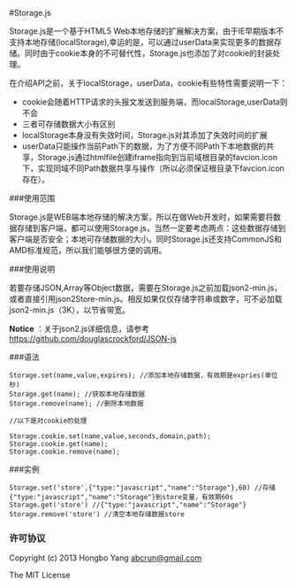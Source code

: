 #Storage.js

Storage.js是一个基于HTML5 Web本地存储的扩展解决方案，由于IE早期版本不支持本地存储(localStorage),幸运的是，可以通过userData来实现更多的数据存储。同时由于cookie本身的不可替代性，Storage.js也添加了对cookie的封装处理。

在介绍API之前，关于localStorage，userData，cookie有些特性需要说明一下：

- cookie会随着HTTP请求的头报文发送到服务端，而localStorage,userData则不会
- 三者可存储数据大小有区别
- localStorage本身没有失效时间，Storage.js对其添加了失效时间的扩展
- userData只能操作当前Path下的数据，为了方便不同Path下本地数据的共享，Storage.js通过htmlfile创建iframe指向到当前域根目录的favcion.icon下，实现同域不同Path数据共享与操作（所以必须保证根目录下favcion.icon存在）。

###使用范围

Storage.js是WEB端本地存储的解决方案，所以在做Web开发时，如果需要将数据存储到客户端，都可以使用Storage.js，当然一定要考虑两点：这些数据存储到客户端是否安全；本地可存储数据的大小。同时Storage.js还支持CommonJS和AMD标准规范，所以我们能够很方便的调用。

###使用说明

若要存储JSON,Array等Object数据，需要在Storage.js之前加载json2-min.js，或者直接引用json2Store-min.js。相反如果仅仅存储字符串或数字，可不必加载json2-min.js（3K），以节省带宽。

**Notice** ：关于json2.js详细信息，请参考 https://github.com/douglascrockford/JSON-js

###语法

    Storage.set(name,value,expires); //添加本地存储数据，有效期是expries(单位秒)
    Storage.get(name); //获取本地存储数据
    Storage.remove(name); //删除本地数据

    //以下是对cookie的处理

    Storage.cookie.set(name,value,seconds,domain,path);
    Storage.cookie.get(name);
    Storage.cookie.remove(name);
    
###实例

    Storage.set('store',{"type:"javascript","name":"Storage"},60) //存储{"type:"javascript","name":"Storage"}到store变量，有效期60s
    Storage.get('store') //{"type:"javascript","name":"Storage"}
    Storage.remove('store') //清空本地存储数据store

### 许可协议

Copyright (c) 2013 Hongbo Yang <abcrun@gmail.com>

The MIT License
